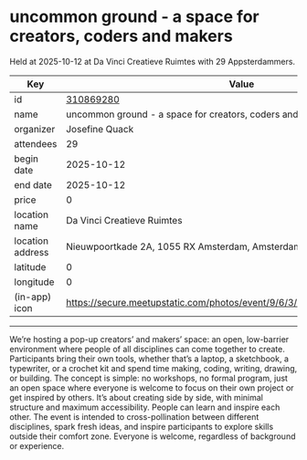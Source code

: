 # uncommon ground - a space for creators, coders and makers
Held at 2025-10-12 at Da Vinci Creatieve Ruimtes with 29 Appsterdammers.
        
|Key|Value
|---|---|
|id|[310869280](https://www.meetup.com/appsterdam/events/310869280/)|
|name|uncommon ground - a space for creators, coders and makers|
|organizer|Josefine Quack|
|attendees|29|
|begin date|2025-10-12|
|end date|2025-10-12|
|price|0|
|location name|Da Vinci Creatieve Ruimtes|
|location address|Nieuwpoortkade 2A, 1055 RX Amsterdam, Amsterdam|
|latitude|0|
|longitude|0|
|(in-app) icon|https://secure.meetupstatic.com/photos/event/9/6/3/4/highres_518678452.jpeg|

---

We’re hosting a pop-up creators’ and makers’ space: an open, low-barrier environment where people of all disciplines can come together to create. Participants bring their own tools, whether that’s a laptop, a sketchbook, a typewriter, or a crochet kit and spend time making, coding, writing, drawing, or building.
The concept is simple: no workshops, no formal program, just an open space where everyone is welcome to focus on their own project or get inspired by others. It’s about creating side by side, with minimal structure and maximum accessibility.
People can learn and inspire each other.
The event is intended to cross-pollination between different disciplines, spark fresh ideas, and inspire participants to explore skills outside their comfort zone.
Everyone is welcome, regardless of background or experience.
